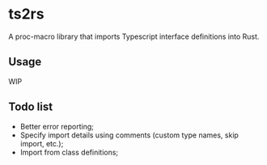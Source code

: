 # ts2rs

A proc-macro library that imports Typescript interface definitions into Rust.

## Usage

WIP

## Todo list

- Better error reporting;
- Specify import details using comments (custom type names, skip import, etc.);
- Import from class definitions;
